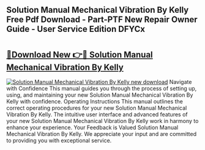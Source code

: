 ## Solution Manual Mechanical Vibration By Kelly Free Pdf Download - Part-PTF New Repair Owner Guide - User Service Edition DFYCx

# <h2><a href="http://bc78377.oget.top/?id=Solution+Manual+Mechanical+Vibration+By+Kelly">🔗Download New 👉🔴 Solution Manual Mechanical Vibration By Kelly</a></h2>

[![Solution Manual Mechanical Vibration By Kelly new download](https://i.imgur.com/5g1atiW.png)](http://bc78377.oget.top/?id=Solution+Manual+Mechanical+Vibration+By+Kelly)
Navigate with Confidence This manual guides you through the process of setting up, using, and maintaining your new Solution Manual Mechanical Vibration By Kelly with confidence. Operating Instructions This manual outlines the correct operating procedures for your new Solution Manual Mechanical Vibration By Kelly. The intuitive user interface and advanced features of your new Solution Manual Mechanical Vibration By Kelly work in harmony to enhance your experience. Your Feedback is Valued Solution Manual Mechanical Vibration By Kelly. We appreciate your input and are committed to providing you with exceptional service.

